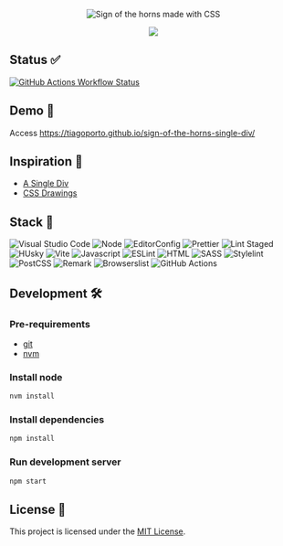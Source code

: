 <p align="center">
  <img src="https://socialify.git.ci/tiagoporto/sign-of-the-horns-single-div/image?description=1&descriptionEditable=Sign%20of%20the%20horns%20made%20with%20CSS&logo=https%3A%2F%2Fraw.githubusercontent.com%2Ftiagoporto%2Fsign-of-the-horns-single-div%2Fmain%2Fpublic%2Ffavicon.svg&name=1&owner=1&stargazers=1&theme=Light" alt="Sign of the horns made with CSS" />
</p>

<p align="center">
<img src="https://img.shields.io/badge/css-32C4F3?style=for-the-badge&label=made%20with&labelColor=%23389AD5">
</p>

## Status ✅

[![GitHub Actions Workflow Status](https://img.shields.io/github/actions/workflow/status/tiagoporto/sign-of-the-horns-single-div/checks.yml?label=checks&style=flat-square)](https://github.com/tiagoporto/sign-of-the-horns-single-div/actions/workflows/checks.yml)

## Demo 🚀

Access <https://tiagoporto.github.io/sign-of-the-horns-single-div/>

## Inspiration 🎨

- [A Single Div](https://a.singlediv.com)
- [CSS Drawings](https://cssdrawings.com)

## Stack 🧰

![Visual Studio Code](https://img.shields.io/badge/Visual%20Studio%20Code-0078d7.svg?style=for-the-badge&logo=visual-studio-code&logoColor=white)
![Node](https://img.shields.io/badge/Nodejs-%23339933.svg?style=for-the-badge&logo=node.js&logoColor=white)
![EditorConfig](https://img.shields.io/badge/EditorConfig-%23E0EFEF.svg?style=for-the-badge&logo=editorconfig&logoColor=black)
![Prettier](https://img.shields.io/badge/Prettier-1A2B34.svg?style=for-the-badge&logo=prettier)
![Lint Staged](https://img.shields.io/badge/Lint%20Staged-%23FFF.svg?style=for-the-badge)
![HUsky](https://img.shields.io/badge/Husky-%23161618.svg?style=for-the-badge)
![Vite](https://img.shields.io/badge/vite-%23646CFF.svg?style=for-the-badge&logo=vite&logoColor=white)
![Javascript](https://img.shields.io/badge/Javascript-%23F7DF1E.svg?style=for-the-badge&logo=javascript&logoColor=black)
![ESLint](https://img.shields.io/badge/ESLint-%234B32C3.svg?style=for-the-badge&logo=eslint&logoColor=white)
![HTML](https://img.shields.io/badge/HTML-%23E34F26.svg?style=for-the-badge&logo=html5&logoColor=white)
![SASS](https://img.shields.io/badge/SASS-hotpink.svg?style=for-the-badge&logo=SASS&logoColor=white)
![Stylelint](https://img.shields.io/badge/Stylelint-%231B3A4B.svg?style=for-the-badge&logo=stylelint&logoColor=white)
![PostCSS](https://img.shields.io/badge/PostCSS-%23DD3A0A.svg?style=for-the-badge&logo=postcss&logoColor=white)
![Remark](https://img.shields.io/badge/Remark-%230A0E0F.svg?style=for-the-badge&logo=remark&logoColor=d80303)
![Browserslist](https://img.shields.io/badge/Browserslist-%23FED538.svg?style=for-the-badge&color=%231D1D1D)
![GitHub Actions](https://img.shields.io/badge/github%20actions-%232671E5.svg?style=for-the-badge&logo=githubactions&logoColor=white)

## Development 🛠

### Pre-requirements

- [git](https://git-scm.com)
- [nvm](https://github.com/nvm-sh/nvm)

### Install node

```bash
nvm install
```

### Install dependencies

```bash
npm install
```

### Run development server

```bash
npm start
```

## License 📄

This project is licensed under the [MIT License](LICENSE).

